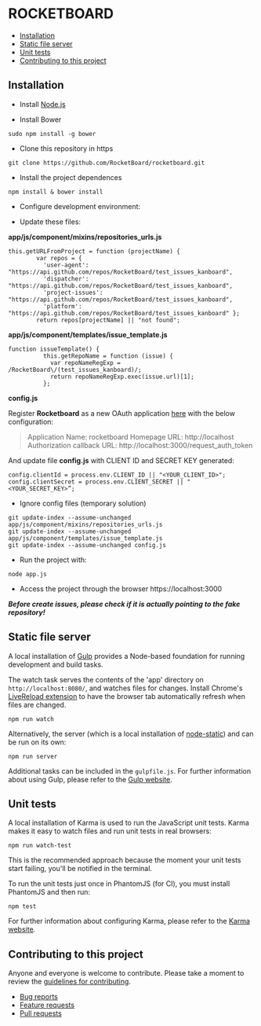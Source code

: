 # ROCKETBOARD

* [Installation](https://github.com/RocketBoard/rocketboard#installation)
* [Static file server](https://github.com/RocketBoard/rocketboard#static-file-server)
* [Unit tests](https://github.com/RocketBoard/rocketboard#unit-tests)
* [Contributing to this project](https://github.com/RocketBoard/rocketboard#contributing-to-this-project)

## Installation

* Install [Node.js](http://nodejs.org/download/)

* Install Bower 
```
sudo npm install -g bower
```

* Clone this repository in https
```
git clone https://github.com/RocketBoard/rocketboard.git
```
 
* Install the project dependences
```
npm install & bower install
```
 
* Configure development environment: 

 * Update these files:

**app/js/component/mixins/repositories_urls.js**
 
```  
this.getURLFromProject = function (projectName) {
        var repos = {
          'user-agent': "https://api.github.com/repos/RocketBoard/test_issues_kanboard",
          'dispatcher': "https://api.github.com/repos/RocketBoard/test_issues_kanboard",
          'project-issues': "https://api.github.com/repos/RocketBoard/test_issues_kanboard",
          'platform': "https://api.github.com/repos/RocketBoard/test_issues_kanboard" };
        return repos[projectName] || "not found";
```
**app/js/component/templates/issue_template.js**	

    function issueTemplate() {
              this.getRepoName = function (issue) {
                var repoNameRegExp = /RocketBoard\/(test_issues_kanboard)/;
                return repoNameRegExp.exec(issue.url)[1];
              };

 

**config.js**
 
Register **Rocketboard** as a new OAuth application [here](https://github.com/settings/applications/new) with the below configuration:

>Application Name: rocketboard
>Homepage URL: http://localhost
>Authorization callback URL: http://localhost:3000/request_auth_token

And update file **config.js** with CLIENT ID and SECRET KEY generated:

    config.clientId = process.env.CLIENT_ID || "<YOUR_CLIENT_ID>";
    config.clientSecret = process.env.CLIENT_SECRET || "<YOUR_SECRET_KEY>”;

 
* Ignore config files (temporary solution)
```
git update-index --assume-unchanged app/js/component/mixins/repositories_urls.js
git update-index --assume-unchanged app/js/component/templates/issue_template.js
git update-index --assume-unchanged config.js
```
 
*  Run the project with:
```
node app.js
```

* Access the project through the browser
https://localhost:3000
 
***Before create issues, please check if it is actually pointing to the fake repository!*** 



## Static file server

A local installation of [Gulp](http://gulpjs.com) provides a Node-based
foundation for running development and build tasks.

The watch task serves the contents of the 'app' directory on
`http://localhost:8080/`, and watches files for changes. Install Chrome's
[LiveReload extension](https://chrome.google.com/webstore/detail/livereload/jnihajbhpnppcggbcgedagnkighmdlei)
to have the browser tab automatically refresh when files are changed.

```
npm run watch
```

Alternatively, the server (which is a local installation of
[node-static](https://github.com/cloudhead/node-static/)) and can be run on its
own:

```
npm run server
```

Additional tasks can be included in the `gulpfile.js`. For further information
about using Gulp, please refer to the [Gulp website](http://gulpjs.com/).


## Unit tests

A local installation of Karma is used to run the JavaScript unit tests.
Karma makes it easy to watch files and run unit tests in real browsers:

```
npm run watch-test
```

This is the recommended approach because the moment your unit tests start
failing, you'll be notified in the terminal.

To run the unit tests just once in PhantomJS (for CI), you must install
PhantomJS and then run:

```
npm test
```

For further information about configuring Karma, please refer to the [Karma
website](http://karma-runner.github.io/).


## Contributing to this project

Anyone and everyone is welcome to contribute. Please take a moment to
review the [guidelines for contributing](CONTRIBUTING.md).

* [Bug reports](CONTRIBUTING.md#bugs)
* [Feature requests](CONTRIBUTING.md#features)
* [Pull requests](CONTRIBUTING.md#pull-requests)
